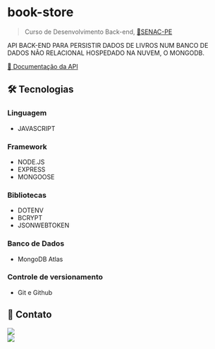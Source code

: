 # book-store

> Curso de Desenvolvimento Back-end, [🔗SENAC-PE](https://www.pe.senac.br/)

API BACK-END PARA PERSISTIR DADOS DE LIVROS NUM BANCO DE DADOS NÃO RELACIONAL HOSPEDADO NA NUVEM, O MONGODB.

<a href="https://documenter.getpostman.com/view/22751765/2s8Z72Vrov" target="_blank">🔗 Documentação da API</a>


## 🛠 Tecnologias

### Linguagem

- JAVASCRIPT

### Framework

- NODE.JS
- EXPRESS
- MONGOOSE

### Bibliotecas

- DOTENV
- BCRYPT
- JSONWEBTOKEN

### Banco de Dados

- MongoDB Atlas

### Controle de versionamento

- Git e Github

## 💛 Contato

<a href="https://www.linkedin.com/in/wevesson-madson-9a5a4615a/" target="_blank"><img src="https://img.shields.io/badge/LinkedIn-0077B5?style=for-the-badge&logo=linkedin&logoColor=white" /></a><br>
<a href="https://t.me/WevessonMadson" target="_blank"><img src="https://img.shields.io/badge/Telegram-2CA5E0?style=for-the-badge&logo=telegram&logoColor=white" /></a>
